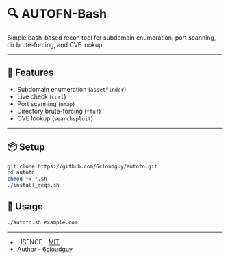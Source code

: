 # 🔍 AUTOFN-Bash

Simple bash-based recon tool for subdomain enumeration, port scanning, dir brute-forcing, and CVE lookup.

---

## 🚀 Features

- Subdomain enumeration (`assetfinder`)
- Live check (`curl`)
- Port scanning (`nmap`)
- Directory brute-forcing (`ffuf`)
- CVE lookup (`searchsploit`)

---

## 📦 Setup

```bash
git clone https://github.com/6cloudguy/autofn.git
cd autofn
chmod +x *.sh
./install_reqs.sh
```


## 🔧 Usage

```bash
./autofn.sh example.com
```

---

- LISENCE - [MIT](LICENSE)      
- Author - [6cloudguy](https://github.com/6cloudguy)
